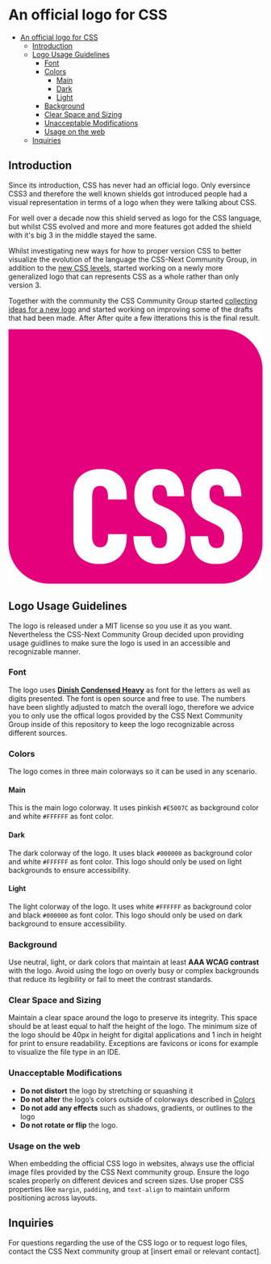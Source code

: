 # An official logo for CSS

- [An official logo for CSS](#an-official-logo-for-css)
  - [Introduction](#introduction)
  - [Logo Usage Guidelines](#logo-usage-guidelines)
    - [Font](#font)
    - [Colors](#colors)
      - [Main](#main)
      - [Dark](#dark)
      - [Light](#light)
    - [Background](#background)
    - [Clear Space and Sizing](#clear-space-and-sizing)
    - [Unacceptable Modifications](#unacceptable-modifications)
    - [Usage on the web](#usage-on-the-web)
  - [Inquiries](#inquiries)

## Introduction

Since its introduction, CSS has never had an official logo. Only eversince CSS3 and therefore the well known shields got introduced people had a visual representation in terms of a logo when they were talking about CSS.

For well over a decade now this shield served as logo for the CSS language, but whilst CSS evolved and more and more features got added the shield with it's big 3 in the middle stayed the same.

Whilst investigating new ways for how to proper version CSS to better visualize the evolution of the language the CSS-Next Community Group, in addition to the [new CSS levels](https://github.com/CSS-Next/css-next/discussions/92), started working on a newly more generalized logo that can represents CSS as a whole rather than only version 3.

Together with the community the CSS Community Group started [collecting ideas for a new logo](https://github.com/CSS-Next/css-next/issues/105) and started working on improving some of the drafts that had been made. After After quite a few itterations this is the final result.

![CSS Logo](logo.png)

## Logo Usage Guidelines

The logo is released under a MIT license so you use it as you want. Nevertheless the CSS-Next Community Group decided upon providing usage guidlines to make sure the logo is used in an accessible and recognizable manner.

### Font

The logo uses [**Dinish Condensed Heavy**](https://github.com/playbeing/dinish) as font for the letters as well as digits presented.
The font is open source and free to use. The numbers have been slightly adjusted to match the overall logo, therefore we advice you to only use the offical logos provided by the CSS Next Community Group inside of this repository to keep the logo recognizable across different sources.

### Colors

The logo comes in three main colorways so it can be used in any scenario.

#### Main

This is the main logo colorway. It uses pinkish `#E5007C` as background color and white `#FFFFFF` as font color.

#### Dark

The dark colorway of the logo. It uses black `#000000` as background color and white `#FFFFFF` as font color. This logo should only be used on light backgrounds to ensure accessibility.

#### Light

The light colorway of the logo. It uses white `#FFFFFF` as background color and black `#000000` as font color. This logo should only be used on dark background to ensure accessibility.

### Background

Use neutral, light, or dark colors that maintain at least **AAA WCAG contrast** with the logo. Avoid using the logo on overly busy or complex backgrounds that reduce its legibility or fail to meet the contrast standards.

### Clear Space and Sizing

Maintain a clear space around the logo to preserve its integrity. This space should be at least equal to half the height of the logo.
The minimum size of the logo should be 40px in height for digital applications and 1 inch in height for print to ensure readability.
Exceptions are favicons or icons for example to visualize the file type in an IDE.

### Unacceptable Modifications

- **Do not distort** the logo by stretching or squashing it
- **Do not alter** the logo’s colors outside of colorways described in [Colors](#colors)
- **Do not add any effects** such as shadows, gradients, or outlines to the logo
- **Do not rotate or flip** the logo.

### Usage on the web

When embedding the official CSS logo in websites, always use the official image files provided by the CSS Next community group. Ensure the logo scales properly on different devices and screen sizes.
Use proper CSS properties like `margin`, `padding`, and `text-align` to maintain uniform positioning across layouts.

## Inquiries

For questions regarding the use of the CSS logo or to request logo files, contact the CSS Next community group at [insert email or relevant contact].
